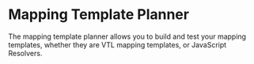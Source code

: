# Mapping Template Planner

The mapping template planner allows you to build and test your mapping templates, whether they are VTL mapping templates, or JavaScript Resolvers.
